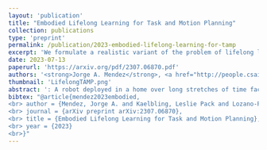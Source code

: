 ```yaml
---
layout: 'publication'
title: "Embodied Lifelong Learning for Task and Motion Planning"
collection: publications
type: 'preprint'
permalink: /publication/2023-embodied-lifelong-learning-for-tamp
excerpt: 'We formulate a realistic variant of the problem of lifelong learning for TAMP, and devise a mixture of generative models for generating samples for efficient planning.'
date: 2023-07-13
paperurl: 'https://arxiv.org/pdf/2307.06870.pdf'
authors: '<strong>Jorge A. Mendez</strong>, <a href="http://people.csail.mit.edu/lpk/">Leslie Pack Kaelbling</a>, <a href="http://people.csail.mit.edu/tlp/">Tomas Lozano-Perez</a>'
thumbnail: 'LifelongTAMP.png'
abstract: ': A robot deployed in a home over long stretches of time faces a true lifelong learning problem. As it seeks to provide assistance to its users, the robot should leverage any accumulated experience to improve its own knowledge to become a more proficient assistant. We formalize this setting with a novel lifelong learning problem formulation in the context of learning for task and motion planning (TAMP). Exploiting the modularity of TAMP systems, we develop a generative mixture model that produces candidate continuous parameters for a planner. Whereas most existing lifelong learning approaches determine a priori how data is shared across task models, our approach learns shared and non-shared models and determines which to use online during planning based on auxiliary tasks that serve as a proxy for each model’s understanding of a state. Our method exhibits substantial improvements in planning success on simulated 2D domains and on several problems from the BEHAVIOR benchmark.'
bibtex: "@article{mendez2023embodied,
<br> author = {Mendez, Jorge A. and Kaelbling, Leslie Pack and Lozano-Perez, Tomas},
<br> journal = {arXiv preprint arXiv:2307.06870},
<br> title = {Embodied Lifelong Learning for Task and Motion Planning},
<br> year = {2023}
<br>}"
---
```

